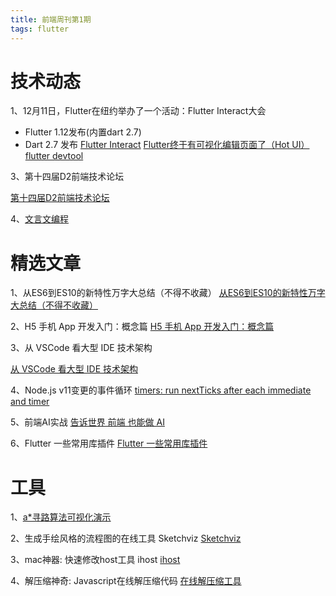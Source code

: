 ```yaml
---
title: 前端周刊第1期
tags: flutter
---
```


# 技术动态

1、12月11日，Flutter在纽约举办了一个活动：Flutter Interact大会
- Flutter 1.12发布(内置dart 2.7)
- Dart 2.7 发布
[Flutter Interact](https://youtu.be/NfNdXgJZfFo)
[Flutter终于有可视化编辑页面了（Hot UI）](https://juejin.im/post/5df88a5a5188251278699e6a)
[flutter devtool](https://flutter.dev/docs/development/tools/devtools/overview)


3、第十四届D2前端技术论坛

[第十四届D2前端技术论坛](http://d2forum.alibaba-inc.com/)

4、[文言文编程](http://wenyan-lang.lingdong.works/)


# 精选文章

1、从ES6到ES10的新特性万字大总结（不得不收藏）
[从ES6到ES10的新特性万字大总结（不得不收藏）](https://juejin.im/post/5dfa5cb86fb9a0165721db1d)

2、H5 手机 App 开发入门：概念篇
[H5 手机 App 开发入门：概念篇](http://www.ruanyifeng.com/blog/2019/12/hybrid-app-concepts.html)

3、从 VSCode 看大型 IDE 技术架构

[从 VSCode 看大型 IDE 技术架构](https://zhuanlan.zhihu.com/p/96041706)

4、Node.js v11变更的事件循环
[timers: run nextTicks after each immediate and timer](https://github.com/nodejs/node/pull/22842)

5、前端AI实战
[告诉世界 前端 也能做 AI](https://imweb.io/topic/5bbb307e79ddc80f36592f59)

6、Flutter 一些常用库插件
[Flutter 一些常用库插件](https://juejin.im/post/5c866affe51d450ced663666)

# 工具

1、[a*寻路算法可视化演示](https://sbfkcel.github.io/fast-astar/)

2、生成手绘风格的流程图的在线工具 Sketchviz
   [Sketchviz](https://sketchviz.com/new)

3、mac神器: 快速修改host工具 ihost
[ihost](https://apps.apple.com/cn/app/ihosts-etc-hosts-%E7%BC%96%E8%BE%91%E5%99%A8/id1102004240?mt=12)

4、解压缩神奇: Javascript在线解压缩代码
[在线解压缩工具](https://tool.lu/js/)
